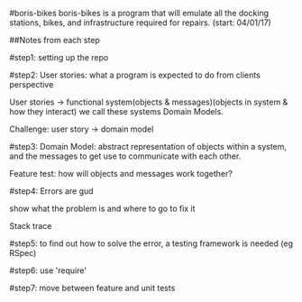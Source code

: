 #boris-bikes
boris-bikes is a program that will emulate all the docking stations, bikes, and infrastructure required for repairs.
(start: 04/01/17)


##Notes from each step

#step1:
  setting up the repo

#step2:
  User stories: what a program is expected to do from clients perspective

  User stories -> functional system(objects & messages)(objects in system & how they interact) we call these systems Domain Models.

  Challenge: user story -> domain model

#step3:
  Domain Model: abstract representation of objects within a system, and the messages to get use to communicate with each other.

  Feature test: how will objects and messages work together?

#step4:
  Errors are gud

  show what the problem is and where to go to fix it

  Stack trace

#step5:
  to find out how to solve the error, a testing framework is needed (eg RSpec)

#step6:
  use 'require'

#step7:
  move between feature and unit tests
